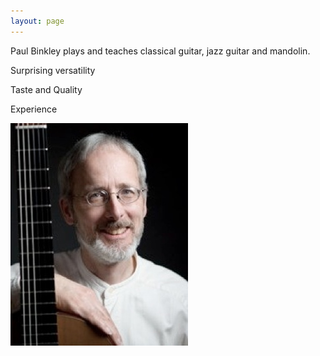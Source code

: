 ```yaml
---
layout: page
---
```


<div class="side-block" markdown=1>

Paul Binkley plays and teaches classical guitar, jazz guitar and mandolin.

Surprising versatility

Taste and Quality

Experience

</div>

<div class="image-holder">
<img src="Home_files/ContactSheet-006_2.jpg" alt="Paul Binkley"/>
</div>
